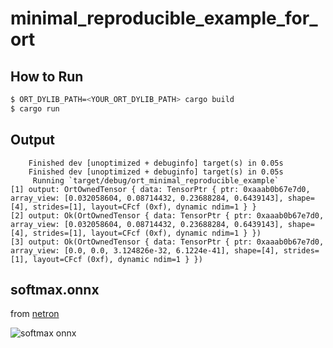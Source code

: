# minimal_reproducible_example_for_ort

## How to Run
```bash
$ ORT_DYLIB_PATH=<YOUR_ORT_DYLIB_PATH> cargo build
$ cargo run
```

## Output
```
    Finished dev [unoptimized + debuginfo] target(s) in 0.05s
    Finished dev [unoptimized + debuginfo] target(s) in 0.05s
     Running `target/debug/ort_minimal_reproducible_example`
[1] output: OrtOwnedTensor { data: TensorPtr { ptr: 0xaaab0b67e7d0, array_view: [0.032058604, 0.08714432, 0.23688284, 0.6439143], shape=[4], strides=[1], layout=CFcf (0xf), dynamic ndim=1 } }
[2] output: Ok(OrtOwnedTensor { data: TensorPtr { ptr: 0xaaab0b67e7d0, array_view: [0.032058604, 0.08714432, 0.23688284, 0.6439143], shape=[4], strides=[1], layout=CFcf (0xf), dynamic ndim=1 } })
[3] output: Ok(OrtOwnedTensor { data: TensorPtr { ptr: 0xaaab0b67e7d0, array_view: [0.0, 0.0, 3.124826e-32, 6.1224e-41], shape=[4], strides=[1], layout=CFcf (0xf), dynamic ndim=1 } })
```

## softmax.onnx
from [netron](https://netron.app/)

![softmax onnx](https://github.com/hobincar/minimal_reproducible_example_for_ort/assets/17702664/00cd34cd-428b-4ed0-9a89-605757894e70)

